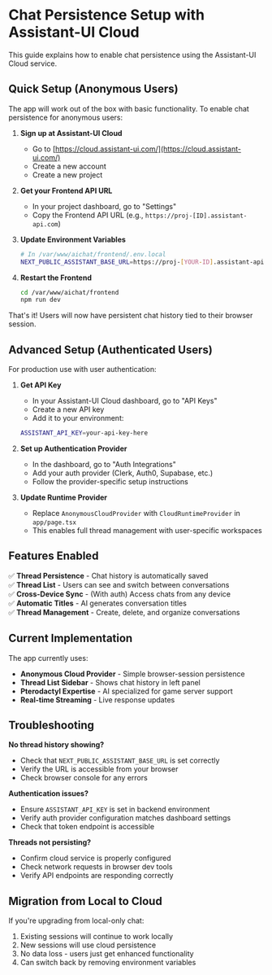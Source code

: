 # Chat Persistence Setup with Assistant-UI Cloud

This guide explains how to enable chat persistence using the Assistant-UI Cloud service.

## Quick Setup (Anonymous Users)

The app will work out of the box with basic functionality. To enable chat persistence for anonymous users:

1. **Sign up at Assistant-UI Cloud**
   - Go to [https://cloud.assistant-ui.com/](https://cloud.assistant-ui.com/)
   - Create a new account
   - Create a new project

2. **Get your Frontend API URL**
   - In your project dashboard, go to "Settings"
   - Copy the Frontend API URL (e.g., `https://proj-[ID].assistant-api.com`)

3. **Update Environment Variables**
   ```bash
   # In /var/www/aichat/frontend/.env.local
   NEXT_PUBLIC_ASSISTANT_BASE_URL=https://proj-[YOUR-ID].assistant-api.com
   ```

4. **Restart the Frontend**
   ```bash
   cd /var/www/aichat/frontend
   npm run dev
   ```

That's it! Users will now have persistent chat history tied to their browser session.

## Advanced Setup (Authenticated Users)

For production use with user authentication:

1. **Get API Key**
   - In your Assistant-UI Cloud dashboard, go to "API Keys"
   - Create a new API key
   - Add it to your environment:
   ```bash
   ASSISTANT_API_KEY=your-api-key-here
   ```

2. **Set up Authentication Provider**
   - In the dashboard, go to "Auth Integrations"
   - Add your auth provider (Clerk, Auth0, Supabase, etc.)
   - Follow the provider-specific setup instructions

3. **Update Runtime Provider**
   - Replace `AnonymousCloudProvider` with `CloudRuntimeProvider` in `app/page.tsx`
   - This enables full thread management with user-specific workspaces

## Features Enabled

✅ **Thread Persistence** - Chat history is automatically saved  
✅ **Thread List** - Users can see and switch between conversations  
✅ **Cross-Device Sync** - (With auth) Access chats from any device  
✅ **Automatic Titles** - AI generates conversation titles  
✅ **Thread Management** - Create, delete, and organize conversations  

## Current Implementation

The app currently uses:
- **Anonymous Cloud Provider** - Simple browser-session persistence
- **Thread List Sidebar** - Shows chat history in left panel
- **Pterodactyl Expertise** - AI specialized for game server support
- **Real-time Streaming** - Live response updates

## Troubleshooting

**No thread history showing?**
- Check that `NEXT_PUBLIC_ASSISTANT_BASE_URL` is set correctly
- Verify the URL is accessible from your browser
- Check browser console for any errors

**Authentication issues?**
- Ensure `ASSISTANT_API_KEY` is set in backend environment
- Verify auth provider configuration matches dashboard settings
- Check that token endpoint is accessible

**Threads not persisting?**
- Confirm cloud service is properly configured
- Check network requests in browser dev tools
- Verify API endpoints are responding correctly

## Migration from Local to Cloud

If you're upgrading from local-only chat:
1. Existing sessions will continue to work locally
2. New sessions will use cloud persistence
3. No data loss - users just get enhanced functionality
4. Can switch back by removing environment variables